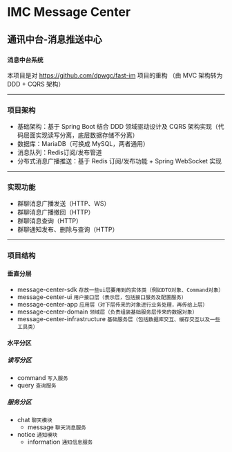# IMC Message Center 
## 通讯中台-消息推送中心
### `消息中台系统`

本项目是对 https://github.com/dpwgc/fast-im 项目的重构
（由 MVC 架构转为 DDD + CQRS 架构）

***

### 项目架构
* 基础架构：基于 Spring Boot 结合 DDD 领域驱动设计及 CQRS 架构实现（代码层面实现读写分离，底层数据存储不分离）
* 数据库：MariaDB（可换成 MySQL，两者通用）
* 消息队列：Redis订阅/发布管道
* 分布式消息广播推送：基于 Redis 订阅/发布功能 + Spring WebSocket 实现

***

### 实现功能
* 群聊消息广播发送（HTTP、WS）
* 群聊消息广播撤回（HTTP）
* 群聊消息查询（HTTP）
* 群聊通知发布、删除与查询（HTTP）

***

### 项目结构

#### 垂直分层

* message-center-sdk `存放一些ui层要用到的实体类（例如DTO对象、Command对象）`
* message-center-ui `用户接口层（表示层，包括接口服务及配置服务）`
* message-center-app `应用层（对下层传来的对象进行业务处理，再传给上层）`
* message-center-domain `领域层（负责组装基础服务层传来的数据对象）`
* message-center-infrastructure `基础服务层（包括数据库交互、缓存交互以及一些工具类）`

#### 水平分区

##### 读写分区
* command `写入服务`
* query `查询服务`

##### 服务分区
* chat `聊天模块`
  * message `聊天消息服务`
* notice `通知模块`
  * information `通知信息服务`


